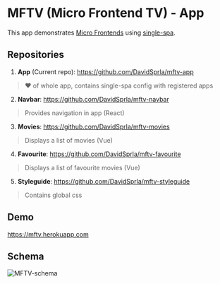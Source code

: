 # MFTV (Micro Frontend TV) - App
This app demonstrates [Micro Frontends](https://martinfowler.com/articles/micro-frontends.html) using [single-spa](https://single-spa.js.org/).
## Repositories
1. **App** (Current repo): https://github.com/DavidSprla/mftv-app
> ♥ of whole app, contains single-spa config with registered apps
2. **Navbar**: https://github.com/DavidSprla/mftv-navbar
> Provides navigation in app (React)
3. **Movies**: https://github.com/DavidSprla/mftv-movies
> Displays a list of movies (Vue)
4. **Favourite**: https://github.com/DavidSprla/mftv-favourite
> Displays a list of favourite movies (Vue)
5. **Styleguide**: https://github.com/DavidSprla/mftv-styleguide
> Contains global css
## Demo
https://mftv.herokuapp.com
## Schema
![MFTV-schema](https://user-images.githubusercontent.com/43985126/132562953-0e9be27a-43fa-49ea-9eef-dee1ece2dbe4.png)
